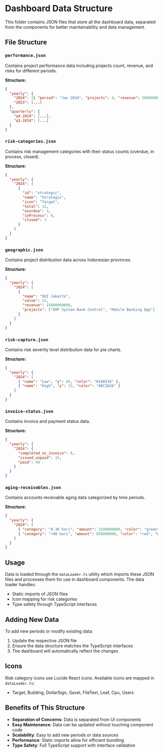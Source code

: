 # Dashboard Data Structure

This folder contains JSON files that store all the dashboard data, separated from the components for better maintainability and data management.

## File Structure

### `performance.json`
Contains project performance data including projects count, revenue, and risks for different periods.

**Structure:**
```json
{
  "yearly": {
    "2024": [{ "period": "Jan 2024", "projects": 4, "revenue": 2800000000, "risks": 12 }],
    "2023": [...]
  },
  "quarterly": {
    "q4-2024": [...],
    "q3-2024": [...]
  }
}
```

### `risk-categories.json`
Contains risk management categories with their status counts (overdue, in process, closed).

**Structure:**
```json
{
  "yearly": {
    "2024": [
      {
        "id": "strategic",
        "name": "Strategis",
        "icon": "Target",
        "total": 12,
        "overdue": 3,
        "inProcess": 6,
        "closed": 3
      }
    ]
  }
}
```

### `geographic.json`
Contains project distribution data across Indonesian provinces.

**Structure:**
```json
{
  "yearly": {
    "2024": [
      {
        "name": "DKI Jakarta",
        "value": 12,
        "revenue": 15800000000,
        "projects": ["ERP System Bank Central", "Mobile Banking App"]
      }
    ]
  }
}
```

### `risk-capture.json`
Contains risk severity level distribution data for pie charts.

**Structure:**
```json
{
  "yearly": {
    "2024": [
      { "name": "Low", "y": 45, "color": "#166534" },
      { "name": "High", "y": 12, "color": "#DC2626" }
    ]
  }
}
```

### `invoice-status.json`
Contains invoice and payment status data.

**Structure:**
```json
{
  "yearly": {
    "2024": {
      "completed_no_invoice": 8,
      "issued_unpaid": 15,
      "paid": 49
    }
  }
}
```

### `aging-receivables.json`
Contains accounts receivable aging data categorized by time periods.

**Structure:**
```json
{
  "yearly": {
    "2024": [
      { "category": "0-30 hari", "amount": 3200000000, "color": "green", "days": "0-30" },
      { "category": ">90 hari", "amount": 850000000, "color": "red", "days": ">90" }
    ]
  }
}
```

## Usage

Data is loaded through the `dataLoader.ts` utility which imports these JSON files and processes them for use in dashboard components. The data loader handles:

- Static imports of JSON files
- Icon mapping for risk categories
- Type safety through TypeScript interfaces

## Adding New Data

To add new periods or modify existing data:

1. Update the respective JSON file
2. Ensure the data structure matches the TypeScript interfaces
3. The dashboard will automatically reflect the changes

## Icons

Risk category icons use Lucide React icons. Available icons are mapped in `dataLoader.ts`:
- Target, Building, DollarSign, Gavel, FileText, Leaf, Cpu, Users

## Benefits of This Structure

- **Separation of Concerns**: Data is separated from UI components
- **Easy Maintenance**: Data can be updated without touching component code
- **Scalability**: Easy to add new periods or data sources
- **Performance**: Static imports allow for efficient bundling
- **Type Safety**: Full TypeScript support with interface validation
